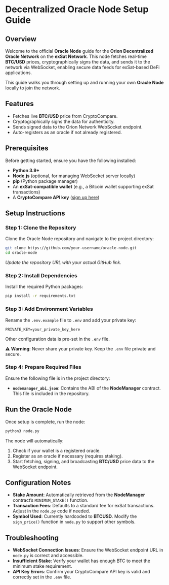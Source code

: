 # Decentralized Oracle Node Setup Guide

## Overview

Welcome to the official **Oracle Node** guide for the **Orion Decentralized Oracle Network** on the **exSat Network**. This node fetches real-time **BTC/USD** prices, cryptographically signs the data, and sends it to the network via WebSocket, enabling secure data feeds for exSat-based DeFi applications.

This guide walks you through setting up and running your own **Oracle Node** locally to join the network.

## Features

- Fetches live **BTC/USD** price from CryptoCompare.
- Cryptographically signs the data for authenticity.
- Sends signed data to the Orion Network WebSocket endpoint.
- Auto-registers as an oracle if not already registered.

## Prerequisites

Before getting started, ensure you have the following installed:

- **Python 3.9+**
- **Node.js** (optional, for managing WebSocket server locally)
- **pip** (Python package manager)
- An **exSat-compatible wallet** (e.g., a Bitcoin wallet supporting exSat transactions)
- A **CryptoCompare API key** ([sign up here](https://www.cryptocompare.com/))

## Setup Instructions

### Step 1: Clone the Repository

Clone the Oracle Node repository and navigate to the project directory:

```bash
git clone https://github.com/your-username/oracle-node.git
cd oracle-node
```

*Update the repository URL with your actual GitHub link.*

### Step 2: Install Dependencies

Install the required Python packages:

```bash
pip install -r requirements.txt
```

### Step 3: Add Environment Variables

Rename the `.env.example` file to `.env` and add your private key:

```env
PRIVATE_KEY=your_private_key_here
```

Other configuration data is pre-set in the `.env` file.

⚠️ **Warning**: Never share your private key. Keep the `.env` file private and secure.

### Step 4: Prepare Required Files

Ensure the following file is in the project directory:

- **`nodemanager_abi.json`**: Contains the ABI of the **NodeManager** contract. This file is included in the repository.

## Run the Oracle Node

Once setup is complete, run the node:

```bash
python3 node.py
```

The node will automatically:

1. Check if your wallet is a registered oracle.
2. Register as an oracle if necessary (requires staking).
3. Start fetching, signing, and broadcasting **BTC/USD** price data to the WebSocket endpoint.

## Configuration Notes

- **Stake Amount**: Automatically retrieved from the **NodeManager** contract’s `MINIMUM_STAKE()` function.
- **Transaction Fees**: Defaults to a standard fee for exSat transactions. Adjust in the `node.py` code if needed.
- **Symbol Used**: Currently hardcoded to **BTCUSD**. Modify the `sign_price()` function in `node.py` to support other symbols.

## Troubleshooting

- **WebSocket Connection Issues**: Ensure the WebSocket endpoint URL in `node.py` is correct and accessible.
- **Insufficient Stake**: Verify your wallet has enough BTC to meet the minimum stake requirement.
- **API Key Errors**: Confirm your CryptoCompare API key is valid and correctly set in the `.env` file.
